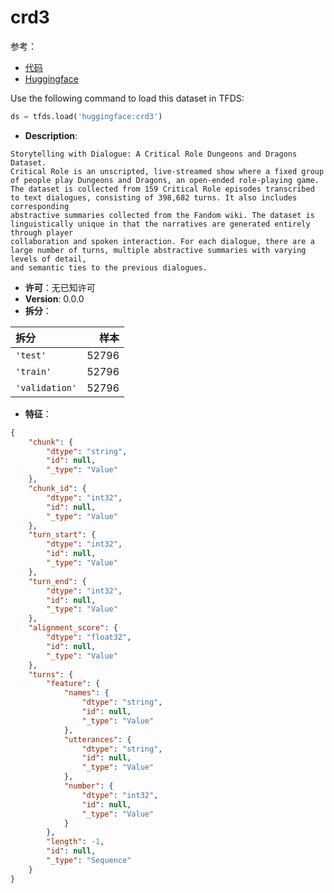 # crd3

参考：

- [代码](https://github.com/huggingface/datasets/blob/master/datasets/crd3)
- [Huggingface](https://huggingface.co/datasets/crd3)

Use the following command to load this dataset in TFDS:

```python
ds = tfds.load('huggingface:crd3')
```

- **Description**:

```
Storytelling with Dialogue: A Critical Role Dungeons and Dragons Dataset.
Critical Role is an unscripted, live-streamed show where a fixed group of people play Dungeons and Dragons, an open-ended role-playing game.
The dataset is collected from 159 Critical Role episodes transcribed to text dialogues, consisting of 398,682 turns. It also includes corresponding
abstractive summaries collected from the Fandom wiki. The dataset is linguistically unique in that the narratives are generated entirely through player
collaboration and spoken interaction. For each dialogue, there are a large number of turns, multiple abstractive summaries with varying levels of detail,
and semantic ties to the previous dialogues.
```

- **许可**：无已知许可
- **Version**: 0.0.0
- **拆分**：

拆分 | 样本
:-- | --:
`'test'` | 52796
`'train'` | 52796
`'validation'` | 52796

- **特征**：

```json
{
    "chunk": {
        "dtype": "string",
        "id": null,
        "_type": "Value"
    },
    "chunk_id": {
        "dtype": "int32",
        "id": null,
        "_type": "Value"
    },
    "turn_start": {
        "dtype": "int32",
        "id": null,
        "_type": "Value"
    },
    "turn_end": {
        "dtype": "int32",
        "id": null,
        "_type": "Value"
    },
    "alignment_score": {
        "dtype": "float32",
        "id": null,
        "_type": "Value"
    },
    "turns": {
        "feature": {
            "names": {
                "dtype": "string",
                "id": null,
                "_type": "Value"
            },
            "utterances": {
                "dtype": "string",
                "id": null,
                "_type": "Value"
            },
            "number": {
                "dtype": "int32",
                "id": null,
                "_type": "Value"
            }
        },
        "length": -1,
        "id": null,
        "_type": "Sequence"
    }
}
```
